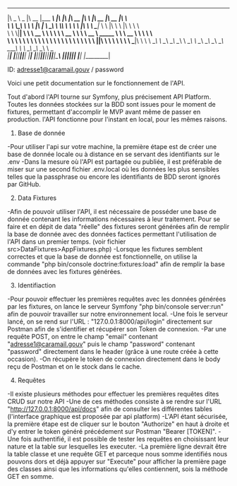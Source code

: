  _____ ______   ________  _________  ___  ___  ___  ________  ________           ________  ________  ___     
|\   _ \  _   \|\   __  \|\___   ___\\  \|\  \|\  \|\   __  \|\   ____\         |\   __  \|\   __  \|\  \    
\ \  \\\__\ \  \ \  \|\  \|___ \  \_\ \  \\\  \ \  \ \  \|\  \ \  \___|_        \ \  \|\  \ \  \|\  \ \  \   
 \ \  \\|__| \  \ \   __  \   \ \  \ \ \   __  \ \  \ \   __  \ \_____  \        \ \   __  \ \   ____\ \  \  
  \ \  \    \ \  \ \  \ \  \   \ \  \ \ \  \ \  \ \  \ \  \ \  \|____|\  \        \ \  \ \  \ \  \___|\ \  \ 
   \ \__\    \ \__\ \__\ \__\   \ \__\ \ \__\ \__\ \__\ \__\ \__\____\_\  \        \ \__\ \__\ \__\    \ \__\
    \|__|     \|__|\|__|\|__|    \|__|  \|__|\|__|\|__|\|__|\|__|\_________\        \|__|\|__|\|__|     \|__|
                                                                \|_________|                                 
                                                                                                             
ID: adresse1@caramail.gouv / password                                                                                                            



Voici une petit documentation sur le fonctionnement de l'API.

Tout d'abord l'API tourne sur Symfony, plus précisement API Platform.
Toutes les données stockées sur la BDD sont issues pour le moment de fixtures, permettant d'accomplir le MVP avant même de passer en production.
l'API fonctionne pour l'instant en local, pour les mêmes raisons.



1. Base de donnée

-Pour utiliser l'api sur votre machine, la première étape est de créer une base de donnée locale ou à distance en se servant des identifiants sur le .env
-Dans la mesure où l'API est partagée ou publiée, il est préférable de miser sur une second fichier .env.local où les données les plus sensibles telles que la passphrase ou encore les identifiants de BDD seront ignorés par GitHub.

2. Data Fixtures

-Afin de pouvoir utiliser l'API, il est nécessaire de posséder une base de donnée contenant les informations nécessaires à leur traitement. Pour se faire et en dépit de data "réelle" des fixtures seront générées afin de remplir la base de donnée avec des données factices permettant l'utilisation de l'API dans un premier temps. (voir fichier src>DataFixtures>AppFixtures.php)
-Lorsque les fixtures semblent correctes et que la base de donnée est fonctionnelle, on utilise la commande "php bin/console doctrine:fixtures:load" afin de remplir la base de données avec les fixtures générées.

3. Identifiaction

-Pour pouvoir effectuer les premières requêtes avec les données générées par les fixtures, on lance le serveur Symfony "php bin/console server:run" afin de pouvoir travailler sur notre environnement local.
-Une fois le serveur lancé, on se rend sur l'URL : "127.0.0.1:8000/api/login" directement sur Postman afin de s'identifier et récupérer son Token de connexion.
-Par une requête POST, on entre le champ "email" contenant "adresse1@caramail.gouv" puis le champ "password" contenant "password" directement dans le header (grâce à une route créée à cette occasion).
-On récupère le token de connexion directement dans le body reçu de Postman et on le stock dans le cache.

4. Requêtes

-Il existe plusieurs méthodes pour effectuer les premières requêtes dites CRUD sur notre API
-Une de ces méthodes consiste à se rendre sur l'URL "http://127.0.0.1:8000/api/docs" afin de consulter les différentes tables (l'interface graphique est proposée par api platform)
-L'API étant sécurisée, la première étape est de cliquer sur le bouton "Authorize" en haut à droite et d'y entrer le token généré précédement sur Postman "Bearer [TOKEN]".
-Une fois authentifié, il est possible de tester les requêtes en choisissant leur nature et la table sur lesquelles les executer.
-La première ligne devrait être la table classe et une requête GET et parceque nous somme identifiés nous pouvons dors et déjà appuyer sur "Execute" pour afficher la première page des classes ainsi que les informations qu'elles contiennent, sois la méthode GET en somme.
